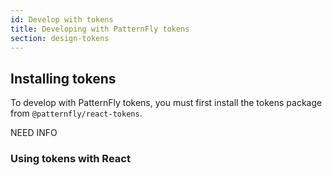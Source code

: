 ```yaml
---
id: Develop with tokens
title: Developing with PatternFly tokens
section: design-tokens
---
```


## Installing tokens

To develop with PatternFly tokens, you must first install the tokens package from `@patternfly/react-tokens`.

NEED INFO

### Using tokens with React 
